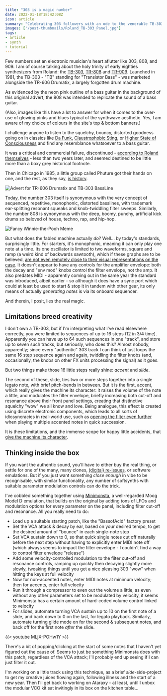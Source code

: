 ```yaml
---
title: "303 is a magic number"
date: 2022-01-18T18:42:08Z
icon: article
summary: "Celebrating 303 followers with an ode to the venerable TB-303."
images: ['/post-thumbnails/Roland_TB-303_Panel.jpg']
tags:
- article
- synth
- tutorial
---
```

Few numbers set an electronic musician's heart aflutter like 303, 808, and 909.
I am of course talking about the holy trinity of early eighties synthesizers
from Roland: the [TB-303](https://en.wikipedia.org/wiki/Roland_TB-303),
[TR-808](https://en.wikipedia.org/wiki/Roland_TR-808) and
[TR-909](https://en.wikipedia.org/wiki/Roland_TR-909). Launched in 1981, the
TB-303 - "TB" standing for "Transistor Bass" - was marketed alongside the
TR-606 Drumatix, a largely forgotten drum machine.

As evidenced by the neon pink outline of a bass guitar in the background of
this original advert, the 808 was intended to replicate the sound of a bass
guitar.

(Also, images like this have a lot to answer for when it comes to the over-use
of glowing pinks and blues typical of the synthwave aesthetic. Yes, I am aware
of my choice of colours in the site's top & bottom banners.)

I challenge anyone to listen to the squelchy, bouncy, distorted goodness going
on in classics like [Da Funk](https://youtu.be/mmi60Bd4jSs),
[Claustrophobic Sting](https://youtu.be/2o63GK1VOBE), or
[Higher State of Consciousness](https://youtu.be/d3hAnAnJwyU) and find any
resemblance whatsoever to a bass guitar.

It was a critical and commercial failure, discontinued -
[according to Roland themselves](https://www.roland.com/uk/promos/303day/) -
less than two years later, and seemed destined to be little more than a boxy
grey historical footnote.

Then in Chicago in 1985, a little group called Phuture got their hands on one,
and the rest, as they say, [is history](https://youtu.be/PJJ5FxpVGUY).

![Advert for TR-606 Drumatix and TB-303 BassLine](/article-images/808-606-ad.jpg)

Today, the number 303 itself is synonymous with the very concept of sequenced,
repetitive, monophonic, distorted basslines, with trademark ear-splitting
resonant squeaks and knob-twiddling filter sweeps. Similarly, the number 808
is synonymous with the deep, boomy, punchy, artificial kick drums so beloved
of house, techno, rap, and hip-hop.

![Fancy Winnie-the-Pooh Meme](/article-images/pooh-303.jpg)

But what does the fabled machine actually _do_? Well... by today's standards,
surprisingly little. For starters, it's monophonic, meaning it can only play
one note at a time. Its one oscillator is limited to two waveforms, square and
ramp (a weird kind of backwards sawtooth), which if these graphs are to be
believed,
[are not even remotely close to their visual representations on the case](https://tinyloops.com/tb303/sound_vco.html).
It doesn't appear to have any controls for the amplifier envelope: both the
decay and "env mod" knobs control the filter envelope, not the amp.
It also predates MIDI - apparently coming out in the same year the standard was
introduced, albeit earlier - so although it does have a sync port which could
at least be used to start & stop it in tandem with other gear, its only means
of actually _generating notes_ is via its onboard sequencer.

And therein, I posit, lies the real magic.

## Limitations breed creativity

I don't own a TB-303, but if I'm interpreting what I've read elsewhere
correctly, you were limited to sequences of up to 16 steps (12 in 3/4 time).
Apparently you can have up to 64 such sequences in one "track", and store up
to seven such tracks, but seriously, who does this? Almost nobody, apparently;
since every "authentic" 303 track I can think of just loops the same 16 step
sequence again and again, twiddling the filter knobs (and, occasionally, the
knobs on other FX units processing the signal) as it goes.

But two things make those 16 little steps really shine: _accent_ and _slide_.

The second of these, slide, ties two or more steps together into a single
legato note, with brief pitch-bends in between. But it is the first, accent,
which really gives the machine its character: it raises the volume of the note
a little, and modulates the filter envelope, briefly increasing both cut-off
and resonance above their front panel settings, creating that distinctive
squelchy "wow" we all know and love. Being analogue, this effect is created
using discrete electronic components, which leads to all sorts of
idiosyncracies in real-world use, such as
[opening the filter even further](https://www.firstpr.com.au/rwi/dfish/303-unique.html)
when playing multiple accented notes in quick succession.

It is these limitations, and the immense scope for happy little accidents, that
[give the machine its character](https://youtu.be/rt71d5LIV5M).

## Thinking inside the box

If you want the authentic sound, you'll have to either buy the real thing,
or settle for one of the many, many clones,
[(digital) re-issues](https://youtu.be/waftFv9fB34), or software emulations.
But if you just want something _close enough_ in vibe to be recognisable, with
similar functionality, any number of softsynths with suitable parameter
modulation controls can do the trick.

I've cobbled something together using
[Minimonsta](https://www.gforcesoftware.com/products/minimonsta/), a
well-regarded Moog Model D emulation, that builds on the original by adding
tons of LFOs and modulation options for every parameter on the panel, including
filter cut-off and resonance. All you really need to do:

* Load up a suitable starting patch, like the "BassofAcid" factory preset
* Set the VCA attack & decay by ear, based on your desired tempo, to get the
  desired amount of "bounce" in each single-note step
* Set VCA sustain down to 0, so that quick single notes cut off naturally
  before the next step without having to explicitly enter MIDI note off
  (which always seems to impact the filter envelope - I couldn't find a way
  to control filter envelope "release")
* Add some velocity-controlled modulation to the filter cut-off and resonance
  controls, ramping up quickly then decaying slightly more slowly, tweaking
  things until you get a nice pleasing 303 "wow" when hitting the keys at
  full velocity
* Now for non-accented notes, enter MIDI notes at minimum velocity; then for
  accents, enter full velocity
* Run it through a compressor to even out the volume a little, as even without
  any other parameters set to be modulated by velocity, it seems Minimonsta has
  a certain amount of hard-coded volume control linked to velocity
* For slides, automate turning VCA sustain up to 10 on the first note of a
  slide, and back down to 0 on the last, for legato playback. Similarly,
  automate turning glide mode on for the second & subsequent notes, and back
  off for the first note _after_ the slide.

{{< youtube MLjX-POHw1Y >}}

There's a bit of popping/clicking at the start of some notes that I haven't yet
figured out the cause of. Seems to just be something Minimonsta does with this
patch, regardless of the VCA attack; I'll probably end up seeing if I can just
filter it out.

I'm working on a little track using this technique, as a brief
_side_-side-project to get my creative juices flowing again, following illness
and the start of a new year. Then I'll get back to working on Ataraxy - at
least, until I unbox the modular VCO kit sat invitingly in its box on the
kitchen table...
